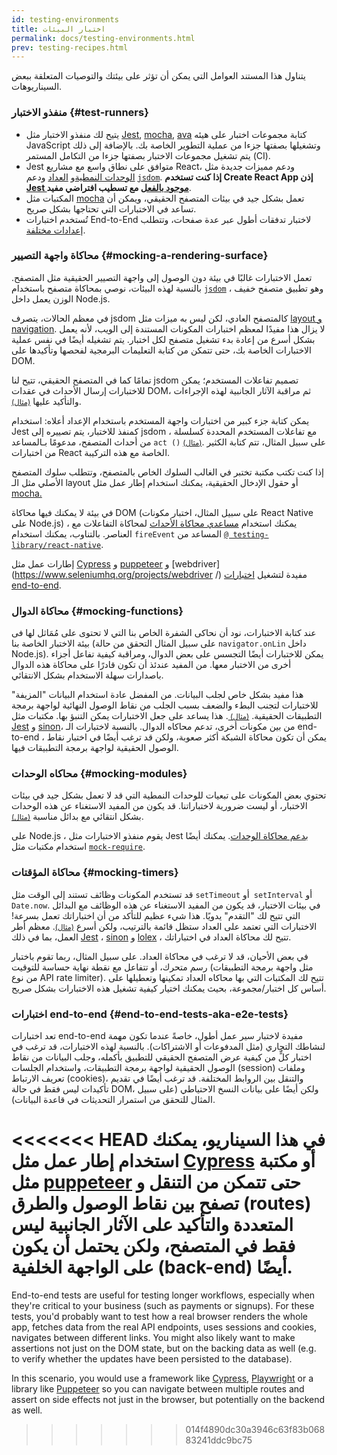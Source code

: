 ```yaml
---
id: testing-environments
title: اختبار البيئات
permalink: docs/testing-environments.html
prev: testing-recipes.html
---
```


<!-- This document is intended for folks who are comfortable with JavaScript, and have probably written tests with it. It acts as a reference for the differences in testing environments for React components, and how those differences affect the tests that they write. This document also assumes a slant towards web-based react-dom components, but has notes for other renderers. -->

يتناول هذا المستند العوامل التي يمكن أن تؤثر على بيئتك والتوصيات المتعلقة ببعض السيناريوهات.

### منفذو الاختبار {#test-runners}

- يتيح لك منفذو الاختبار مثل [Jest](https://jestjs.io/), [mocha](https://mochajs.org/), [ava](https://github.com/avajs/ava) كتابة مجموعات اختبار على هيئه JavaScript وتشغيلها بصفتها جزءا من عملية التطوير الخاصة بك. بالإضافة إلى ذلك يتم تشغيل مجموعات الاختبار بصفتها جزءا من التكامل المستمر (CI).
- Jest متوافق على نطاق واسع مع مشاريع React، ودعم مميزات جديدة مثل [الوحدات النمطية](#moking-modules)و [العداد](#moking-timers) ودعم [`jsdom`](#mocking-a-rendering-surface`). **إذا كنت تستخدم Create React App إذن [Jest موجود بالفعل](https://facebook.github.io/create-react-app/docs/running-tests) مع تسطيب افتراضي مفيد**.
- المكتبات مثل [mocha](https://mochajs.org/#running-mocha-in-the-browser) تعمل بشكل جيد في بيئات المتصفح الحقيقي، ويمكن أن تساعد في الاختبارات التي تحتاجها بشكل صريح.
- تُستخدم اختبارات End-to-End لاختبار تدفقات أطول عبر عدة صفحات، وتتطلب [إعدادات مختلفة](#end-to-end-tests-aka-e2e-tests).

### محاكاة واجهة التصيير {#mocking-a-rendering-surface}

تعمل الاختبارات غالبًا في بيئة دون الوصول إلى واجهة التصيير الحقيقية مثل المتصفح. بالنسبة لهذه البيئات، نوصي بمحاكاة متصفح باستخدام [`jsdom`](https://github.com/jsdom/jsdom) ، وهو تطبيق متصفح خفيف الوزن يعمل داخل Node.js.

في معظم الحالات، يتصرف jsdom كالمتصفح العادي، لكن ليس به ميزات مثل [layout و navigation](https://github.com/jsdom/jsdom#unimplemented-parts-of-the-web-platform). لا يزال هذا مفيدًا لمعظم اختبارات المكونات المستندة إلى الويب، لأنه يعمل بشكل أسرع من إعادة بدء تشغيل متصفح لكل اختبار. يتم تشغيله أيضًا في نفس عملية الاختبارات الخاصة بك، حتى تتمكن من كتابة التعليمات البرمجية لفحصها وتأكيدها على DOM.

تمامًا كما في المتصفح الحقيقي، تتيح لنا jsdom تصميم تفاعلات المستخدم؛ يمكن للاختبارات إرسال الأحداث في عقدات DOM، ثم مراقبة الآثار الجانبية لهذه الإجراءات والتأكيد عليها [<small>(مثال)</small>](/docs/testing-recipes.html#events).

يمكن كتابة جزء كبير من اختبارات واجهة المستخدم باستخدام الإعداد أعلاه: استخدام Jest كمنفذ للاختبار، يتم تصييره إلى jsdom ، مع تفاعلات المستخدم المحددة كسلسلة من أحداث المتصفح، مدعومًا بـالمساعد `act ()`  [<small>(مثال)</small>](/docs/testing-recipes.html). على سبيل المثال، تتم كتابة الكثير من اختبارات React الخاصة مع هذه التركيبة.

إذا كنت تكتب مكتبة تختبر في الغالب السلوك الخاص بالمتصفح، وتتطلب سلوك المتصفح الأصلي مثل الـ layout أو حقول الإدخال الحقيقية، يمكنك استخدام إطار عمل مثل [mocha.](https://mochajs.org/)

في بيئة لا يمكنك فيها محاكاة DOM (على سبيل المثال، اختبار مكونات React Native على Node.js) ، يمكنك استخدام [مساعدي محاكاة الأحداث](/docs/test-utils.html#simulate) لمحاكاة التفاعلات مع العناصر. بالتناوب، يمكنك استخدام `fireEvent` المساعد من <span dir='ltr'>[`@ testing-library/react-native`](https://testing-library.com/docs/react-native-testing-library/intro)<span>.

إطارات عمل مثل [Cypress](https://www.cypress.io/) و [puppeteer](https://github.com/GoogleChrome/puppeteer) و [webdriver](https://www.seleniumhq.org/projects/webdriver /) مفيدة لتشغيل [اختبارات end-to-end](#end-to-end-tests-aka-e2e-tests).

### محاكاة الدوال {#mocking-functions}

عند كتابة الاختبارات، نود أن نحاكى الشفرة الخاص بنا التي لا تحتوى على مُمَاثل لها فى بيئة الاختبار الخاصة بنا (على سبيل المثال التحقق من حالة `navigator.onLin` داخل Node.js). يمكن للاختبارات أيضًا التجسس على بعض الدوال، ومراقبة كيفية تفاعل أجزاء أخرى من الاختبار معها. من المفيد عندئذ أن تكون قادرًا على محاكاة هذه الدوال باصدارات سهلة الاستخدام بشكل الانتقائي.

هذا مفيد بشكل خاص لجلب البيانات. من المفضل عادة استخدام البيانات "المزيفة" للاختبارات لتجنب البطء والضعف بسبب الجلب من نقاط الوصول النهائية لواجهة برمجة التطبيقات الحقيقية. [<small>(مثال) </small>](/docs/testing-recipes.html#data-fetching ). هذا يساعد على جعل الاختبارات يمكن التنبؤ بها. مكتبات مثل [Jest](https://jestjs.io/) و [sinon](https://sinonjs.org/)، من بين مكونات أخرى، تدعم محاكاه الدوال. بالنسبة لاختبارات الـ end-to-end ، يمكن أن تكون محاكاة الشبكة أكثر صعوبة، ولكن قد ترغب أيضًا في اختبار نقاط الوصول الحقيقية لواجهة برمجة التطبيقات فيها.

### محاكاه الوحدات {#mocking-modules}

تحتوي بعض المكونات على تبعيات للوحدات النمطية التي قد لا تعمل بشكل جيد في بيئات الاختبار، أو ليست ضرورية لاختباراتنا. قد يكون من المفيد الاستغناء عن هذه الوحدات بشكل انتقائي مع بدائل مناسبة [<small>(مثال)</small>](/docs/testing-recipes.html#mocking-modules).

على Node.js ، يقوم منفذو الاختبارات مثل Jest [بدعم محاكاة الوحدات](https://jestjs.io/docs/en/manual-mocks). يمكنك أيضًا استخدام مكتبات مثل [`mock-require`](https://www.npmjs.com/package/mock-require).

### محاكاة المؤقتات {#mocking-timers}

قد تستخدم المكونات وظائف تستند إلى الوقت مثل `setTimeout` أو` setInterval` أو `Date.now`. في بيئات الاختبار، قد يكون من المفيد الاستغناء عن هذه الوظائف مع البدائل التي تتيح لك "التقدم" يدويًا. هذا شيء عظيم للتأكد من أن اختباراتك تعمل بسرعة! الاختبارات التي تعتمد على العداد ستظل قائمة بالترتيب، ولكن أسرع [<small>(مثال)</small>](/docs/testing-recipes.html#timers). معظم أطر العمل، بما في ذلك [Jest](https://jestjs.io/docs/en/timer-mocks) ، [sinon](https://sinonjs.org/releases/v7.3.2/fake-timers/) و [lolex](https://github.com/sinonjs/lolex) ، تتيح لك محاكاة العداد في اختباراتك.

في بعض الأحيان، قد لا ترغب في محاكاة العداد. على سبيل المثال، ربما تقوم باختبار رسم متحرك، أو تتفاعل مع نقطة نهاية حساسة للتوقيت (مثل واجهة برمجة التطبيقات من نوع API rate limiter). تتيح لك المكتبات التي بها محاكاه العداد تمكينها وتعطيلها على أساس كل اختبار/مجموعة، بحيث يمكنك اختيار كيفية تشغيل هذه الاختبارات بشكل صريح.

### اختبارات end-to-end {#end-to-end-tests-aka-e2e-tests}

تعد اختبارات end-to-end مفيدة لاختبار سير عمل أطول، خاصةً عندما تكون مهمة لنشاطك التجاري (مثل المدفوعات أو الاشتراكات). بالنسبة لهذه الاختبارات، قد ترغب في اختبار كلٍّ من كيفية عرض المتصفح الحقيقي للتطبيق بأكمله، وجلب البيانات من نقاط الوصول الحقيقية لواجهة برمجة التطبيقات، واستخدام الجلسات (session) وملفات تعريف الارتباط (cookies)، والتنقل بين الروابط المختلفة. قد ترغب أيضًا في تقديم تأكيدات ليس فقط في حالة DOM، ولكن أيضًا على بيانات النسخ الاحتياطي (على سبيل المثال للتحقق من استمرار التحديثات في قاعدة البيانات).

<<<<<<< HEAD
في هذا السيناريو، يمكنك استخدام إطار عمل مثل [Cypress](https://www.cypress.io/) أو مكتبة مثل [puppeteer](https://github.com/GoogleChrome/puppeteer) حتى تتمكن من التنقل و تصفح بين نقاط الوصول والطرق (routes) المتعددة والتأكيد على الآثار الجانبية ليس فقط في المتصفح، ولكن يحتمل أن يكون على الواجهة الخلفية (back-end) أيضًا.
=======
End-to-end tests are useful for testing longer workflows, especially when they're critical to your business (such as payments or signups). For these tests, you'd probably want to test how a real browser renders the whole app, fetches data from the real API endpoints, uses sessions and cookies, navigates between different links. You might also likely want to make assertions not just on the DOM state, but on the backing data as well (e.g. to verify whether the updates have been persisted to the database).

In this scenario, you would use a framework like [Cypress](https://www.cypress.io/), [Playwright](https://playwright.dev) or a library like [Puppeteer](https://pptr.dev/) so you can navigate between multiple routes and assert on side effects not just in the browser, but potentially on the backend as well.
>>>>>>> 014f4890dc30a3946c63f83b06883241ddc9bc75
